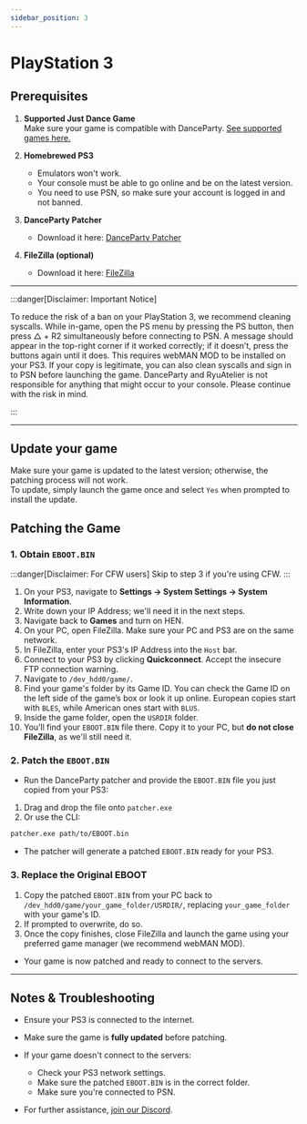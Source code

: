```yaml
---
sidebar_position: 3
---
```


# PlayStation 3

## Prerequisites

1. **Supported Just Dance Game**  
   Make sure your game is compatible with DanceParty. [See supported games here.](../games.md)

2. **Homebrewed PS3**
   - Emulators won't work.
   - Your console must be able to go online and be on the latest version.
   - You need to use PSN, so make sure your account is logged in and not banned.

3. **DanceParty Patcher**  
   - Download it here: [DanceParty Patcher](https://github.com/dancepartyteam/patcher)

4. **FileZilla (optional)**  
   - Download it here: [FileZilla](https://filezilla-project.org/download.php?type=server)

---

:::danger[Disclaimer: Important Notice]

To reduce the risk of a ban on your PlayStation 3, we recommend cleaning syscalls. While in-game, open the PS menu by pressing the PS button, then press △ + R2 simultaneously before connecting to PSN. A message should appear in the top-right corner if it worked correctly; if it doesn’t, press the buttons again until it does. This requires webMAN MOD to be installed on your PS3. If your copy is legitimate, you can also clean syscalls and sign in to PSN before launching the game. DanceParty and RyuAtelier is not responsible for anything that might occur to your console. Please continue with the risk in mind.

:::

---

## Update your game

Make sure your game is updated to the latest version; otherwise, the patching process will not work.  
To update, simply launch the game once and select `Yes` when prompted to install the update.

## Patching the Game

### 1. Obtain `EBOOT.BIN`

:::danger[Disclaimer: For CFW users]
Skip to step 3 if you're using CFW.
:::

1. On your PS3, navigate to **Settings → System Settings → System Information**.
2. Write down your IP Address; we'll need it in the next steps.
3. Navigate back to **Games** and turn on HEN.
4. On your PC, open FileZilla. Make sure your PC and PS3 are on the same network.
5. In FileZilla, enter your PS3's IP Address into the `Host` bar.
6. Connect to your PS3 by clicking **Quickconnect**. Accept the insecure FTP connection warning.
7. Navigate to `/dev_hdd0/game/`.
8. Find your game's folder by its Game ID. You can check the Game ID on the left side of the game’s box or look it up online. European copies start with `BLES`, while American ones start with `BLUS`.
9. Inside the game folder, open the `USRDIR` folder.
10. You’ll find your `EBOOT.BIN` file there. Copy it to your PC, but **do not close FileZilla**, as we'll still need it.

### 2. Patch the `EBOOT.BIN`

- Run the DanceParty patcher and provide the `EBOOT.BIN` file you just copied from your PS3:  
1. Drag and drop the file onto `patcher.exe`  
2. Or use the CLI:  
  ```bash
  patcher.exe path/to/EBOOT.bin
````

* The patcher will generate a patched `EBOOT.BIN` ready for your PS3.

### 3. Replace the Original EBOOT

1. Copy the patched `EBOOT.BIN` from your PC back to `/dev_hdd0/game/your_game_folder/USRDIR/`, replacing `your_game_folder` with your game's ID.
2. If prompted to overwrite, do so.
3. Once the copy finishes, close FileZilla and launch the game using your preferred game manager (we recommend webMAN MOD).

* Your game is now patched and ready to connect to the servers.

---

## Notes & Troubleshooting

* Ensure your PS3 is connected to the internet.
* Make sure the game is **fully updated** before patching.
* If your game doesn't connect to the servers:

  * Check your PS3 network settings.
  * Make sure the patched `EBOOT.BIN` is in the correct folder.
  * Make sure you're connected to PSN.
* For further assistance, [join our Discord](https://dp.ryuatelier.org/discord).